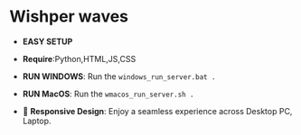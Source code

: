 # Wishper waves



-  **EASY SETUP**
-  **Require**:Python,HTML,JS,CSS

-  **RUN WINDOWS**: Run the ```windows_run_server.bat .```
-  **RUN MacOS**: Run the ```wmacos_run_server.sh .```


- 📱 **Responsive Design**: Enjoy a seamless experience across Desktop PC, Laptop.
